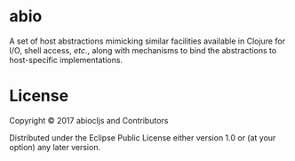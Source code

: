 # abio

A set of host abstractions mimicking similar facilities available in Clojure for I/O, shell access, _etc_., along with mechanisms to bind the abstractions to host-specific implementations.

# License

Copyright © 2017 abiocljs and Contributors

Distributed under the Eclipse Public License either version 1.0 or (at your option) any later version.